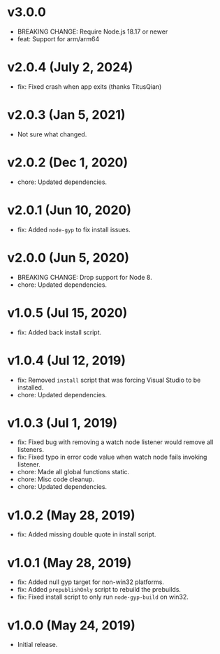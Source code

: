 # v3.0.0

 * BREAKING CHANGE: Require Node.js 18.17 or newer
 * feat: Support for arm/arm64

# v2.0.4 (July 2, 2024)

 * fix: Fixed crash when app exits (thanks TitusQian)

# v2.0.3 (Jan 5, 2021)

 * Not sure what changed.

# v2.0.2 (Dec 1, 2020)

 * chore: Updated dependencies.

# v2.0.1 (Jun 10, 2020)

 * fix: Added `node-gyp` to fix install issues.

# v2.0.0 (Jun 5, 2020)

 * BREAKING CHANGE: Drop support for Node 8.
 * chore: Updated dependencies.

# v1.0.5 (Jul 15, 2020)

 * fix: Added back install script.

# v1.0.4 (Jul 12, 2019)

 * fix: Removed `install` script that was forcing Visual Studio to be installed.
 * chore: Updated dependencies.

# v1.0.3 (Jul 1, 2019)

 * fix: Fixed bug with removing a watch node listener would remove all listeners.
 * fix: Fixed typo in error code value when watch node fails invoking listener.
 * chore: Made all global functions static.
 * chore: Misc code cleanup.
 * chore: Updated dependencies.

# v1.0.2 (May 28, 2019)

 * fix: Added missing double quote in install script.

# v1.0.1 (May 28, 2019)

 * fix: Added null gyp target for non-win32 platforms.
 * fix: Added `prepublishOnly` script to rebuild the prebuilds.
 * fix: Fixed install script to only run `node-gyp-build` on win32.

# v1.0.0 (May 24, 2019)

 - Initial release.
